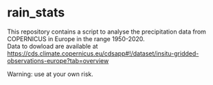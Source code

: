 # rain_stats

This repository contains a script to analyse the precipitation data from COPERNICUS in Europe in the range 1950-2020.    
Data to dowload are available at     
https://cds.climate.copernicus.eu/cdsapp#!/dataset/insitu-gridded-observations-europe?tab=overview

Warning: use at your own risk.
